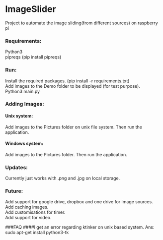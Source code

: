 # ImageSlider
Project to automate the image sliding(from different sources) on raspberry pi

### Requirements:
Python3\
pipreqs (pip install pipreqs)


### Run:
Install the required packages. (pip install -r requirements.txt)\
Add images to the Demo folder to be displayed (for test purpose).\
Python3 main.py

### Adding Images:
#### Unix system:
Add images to the Pictures folder on unix file system. Then run the application.

#### Windows system:
Add images to the Pictures folder. Then run the application.

### Updates:
Currently just works with .png and .jpg on local storage.

### Future:
Add support for google drive, dropbox and one drive for image sources.\
Add caching images.\
Add customisations for timer.\
Add support for video.

###FAQ
####I get an error regarding ktinker on unix based system.
Ans: sudo apt-get install python3-tk
